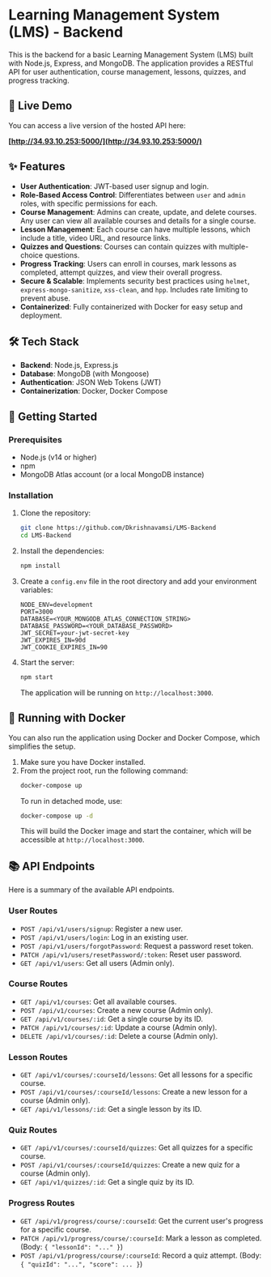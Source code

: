 # Learning Management System (LMS) - Backend

This is the backend for a basic Learning Management System (LMS) built with Node.js, Express, and MongoDB. The application provides a RESTful API for user authentication, course management, lessons, quizzes, and progress tracking.

## 🚀 Live Demo

You can access a live version of the hosted API here:

**[http://34.93.10.253:5000/](http://34.93.10.253:5000/)**

## ✨ Features

* **User Authentication**: JWT-based user signup and login.
* **Role-Based Access Control**: Differentiates between `user` and `admin` roles, with specific permissions for each.
* **Course Management**: Admins can create, update, and delete courses. Any user can view all available courses and details for a single course.
* **Lesson Management**: Each course can have multiple lessons, which include a title, video URL, and resource links.
* **Quizzes and Questions**: Courses can contain quizzes with multiple-choice questions.
* **Progress Tracking**: Users can enroll in courses, mark lessons as completed, attempt quizzes, and view their overall progress.
* **Secure & Scalable**: Implements security best practices using `helmet`, `express-mongo-sanitize`, `xss-clean`, and `hpp`. Includes rate limiting to prevent abuse.
* **Containerized**: Fully containerized with Docker for easy setup and deployment.

## 🛠️ Tech Stack

* **Backend**: Node.js, Express.js
* **Database**: MongoDB (with Mongoose)
* **Authentication**: JSON Web Tokens (JWT)
* **Containerization**: Docker, Docker Compose

## 🚀 Getting Started

### Prerequisites

* Node.js (v14 or higher)
* npm
* MongoDB Atlas account (or a local MongoDB instance)

### Installation

1.  Clone the repository:
    ```bash
    git clone https://github.com/Dkrishnavamsi/LMS-Backend
    cd LMS-Backend
    ```

2.  Install the dependencies:
    ```bash
    npm install
    ```

3.  Create a `config.env` file in the root directory and add your environment variables:
    ```env
    NODE_ENV=development
    PORT=3000
    DATABASE=<YOUR_MONGODB_ATLAS_CONNECTION_STRING>
    DATABASE_PASSWORD=<YOUR_DATABASE_PASSWORD>
    JWT_SECRET=your-jwt-secret-key
    JWT_EXPIRES_IN=90d
    JWT_COOKIE_EXPIRES_IN=90
    ```

4.  Start the server:
    ```bash
    npm start
    ```
    The application will be running on `http://localhost:3000`.

## 🐳 Running with Docker

You can also run the application using Docker and Docker Compose, which simplifies the setup.

1.  Make sure you have Docker installed.
2.  From the project root, run the following command:
    ```bash
    docker-compose up
    ```
    To run in detached mode, use:
    ```bash
    docker-compose up -d
    ```
    This will build the Docker image and start the container, which will be accessible at `http://localhost:3000`.

## 📚 API Endpoints

Here is a summary of the available API endpoints.

### User Routes

* `POST /api/v1/users/signup`: Register a new user.
* `POST /api/v1/users/login`: Log in an existing user.
* `POST /api/v1/users/forgotPassword`: Request a password reset token.
* `PATCH /api/v1/users/resetPassword/:token`: Reset user password.
* `GET /api/v1/users`: Get all users (Admin only).

### Course Routes

* `GET /api/v1/courses`: Get all available courses.
* `POST /api/v1/courses`: Create a new course (Admin only).
* `GET /api/v1/courses/:id`: Get a single course by its ID.
* `PATCH /api/v1/courses/:id`: Update a course (Admin only).
* `DELETE /api/v1/courses/:id`: Delete a course (Admin only).

### Lesson Routes

* `GET /api/v1/courses/:courseId/lessons`: Get all lessons for a specific course.
* `POST /api/v1/courses/:courseId/lessons`: Create a new lesson for a course (Admin only).
* `GET /api/v1/lessons/:id`: Get a single lesson by its ID.

### Quiz Routes

* `GET /api/v1/courses/:courseId/quizzes`: Get all quizzes for a specific course.
* `POST /api/v1/courses/:courseId/quizzes`: Create a new quiz for a course (Admin only).
* `GET /api/v1/quizzes/:id`: Get a single quiz by its ID.

### Progress Routes

* `GET /api/v1/progress/course/:courseId`: Get the current user's progress for a specific course.
* `PATCH /api/v1/progress/course/:courseId`: Mark a lesson as completed. (Body: `{ "lessonId": "..." }`)
* `POST /api/v1/progress/course/:courseId`: Record a quiz attempt. (Body: `{ "quizId": "...", "score": ... }`)
